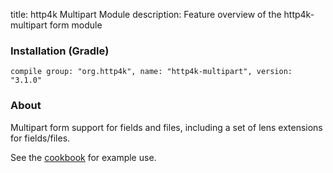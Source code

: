 title: http4k Multipart Module
description: Feature overview of the http4k-multipart form module

### Installation (Gradle)
```compile group: "org.http4k", name: "http4k-multipart", version: "3.1.0"```

### About

Multipart form support for fields and files, including a set of lens extensions for fields/files.

See the [cookbook](/cookbook/multipart_forms/) for example use.
